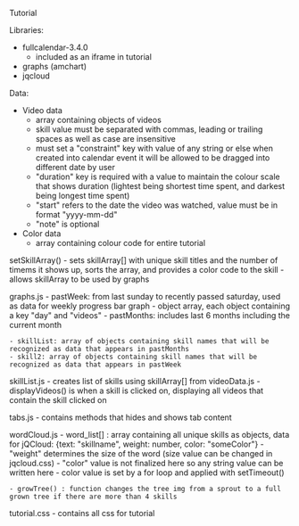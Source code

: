 Tutorial

Libraries: 
- fullcalendar-3.4.0
    - included as an iframe in tutorial
- graphs (amchart)
- jqcloud

Data:
- Video data
    - array containing objects of videos 
    - skill value must be separated with commas, leading or trailing spaces as well as case are insensitive
    - must set a "constraint" key with value of any string or else when created into calendar event it will be allowed to be dragged into           different date by user
    - "duration" key is required with a value to maintain the colour scale that shows duration (lightest being shortest time spent, and darkest     being longest time spent)
    - "start" refers to the date the video was watched, value must be in format "yyyy-mm-dd"
    - "note" is optional
- Color data
    - array containing colour code for entire tutorial

setSkillArray() - sets skillArray[] with unique skill titles and the number of timems it shows up, 
                    sorts the array, and provides a color code to the skill
                - allows skillArray to be used by graphs 

graphs.js
    - pastWeek: from last sunday to recently passed saturday, used as data for weekly progress bar graph
            - object array, each object containing a key "day" and "videos"
    - pastMonths: includes last 6 months including the current month

    - skillList: array of objects containing skill names that will be recognized as data that appears in pastMonths
    - skill2: array of objects containing skill names that will be recognized as data that appears in pastWeek

skillList.js
    - creates list of skills using skillArray[] from videoData.js
    - displayVideos() is when a skill is clicked on, displaying all videos that contain the skill clicked on

tabs.js
    - contains methods that hides and shows tab content

wordCloud.js
    - word_list[] : array containing all unique skills as objects, data for jQCloud:
        {text: "skillname", weight: number, color: "someColor"}
        - "weight" determines the size of the word (size value can be changed in jqcloud.css)
        - "color" value is not finalized here so any string value can be written here
            - color value is set by a for loop and applied with setTimeout()

    - growTree() : function changes the tree img from a sprout to a full grown tree if there are more than 4 skills

tutorial.css
    - contains all css for tutorial